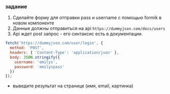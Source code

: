 ### задание


1.  Сделайте форму для отправки pass и username с помощью formik в новом компоненте
2.  Данные должны отправиться на api `https://dummyjson.com/docs/users`
3.  Api ждет post запрос - его синтаксис есть в документации.


```js
fetch('https://dummyjson.com/user/login', {
  method: 'POST',
  headers: { 'Content-Type': 'application/json' },
  body: JSON.stringify({
    username: 'emilys',
    password: 'emilyspass'
  })
});
```

- выведите результат на странице (имя, email, картинка)

